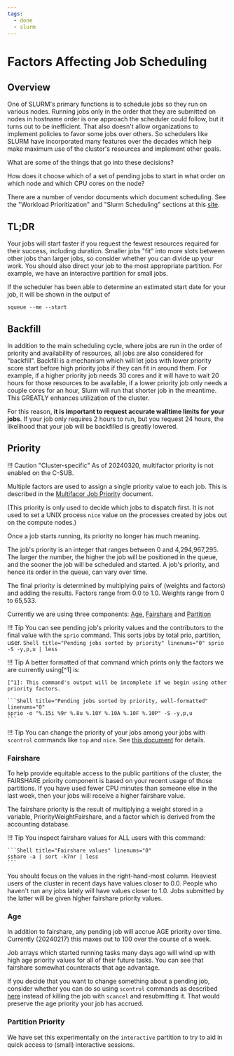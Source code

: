 ```yaml
---
tags:
  - done
  - slurm
---
```

# Factors Affecting Job Scheduling

## Overview

One of SLURM's primary functions is to schedule jobs so they run on various nodes. Running jobs only in the order that they are submitted on nodes in hostname order is one approach the scheduler could follow, but it turns out to be inefficient. That also doesn't allow organizations to implement policies to favor some jobs over others. So schedulers like SLURM have incorporated many features over the decades which help make maximum use of the cluster's resources and implement other goals.

What are some of the things that go into these decisions?

How does it choose which of a set of pending jobs to start in what order on which node and which CPU cores on the node?

There are a number of vendor documents which document scheduling. See the "Workload Prioritization" and "Slurm Scheduling" sections at this [site](https://slurm.schedmd.com/documentation.html).

## TL;DR
Your jobs will start faster if you request the fewest resources required for their success, including duration. Smaller jobs "fit" into more slots between other jobs than larger jobs, so consider whether you can divide up your work. You should also direct your job to the most appropriate partition. For example, we have an interactive partition for small jobs.

If the scheduler has been able to determine an estimated start date for your job, it will be shown in the output of

```Shell title="Start time estimate" linenums="0"
squeue --me --start
```

## Backfill

In addition to the main scheduling cycle, where jobs are run in the order of priority and availability of resources, all jobs are also considered for "backfill". Backfill is a mechanism which will let jobs with lower priority score start before high priority jobs if they can fit in around them. For example, if a higher priority job needs 30 cores and it will have to wait 20 hours for those resources to be available, if a lower priority job only needs a couple cores for an hour, Slurm will run that shorter job in the meantime. This GREATLY enhances utilization of the cluster.

For this reason, **it is important to request accurate walltime limits for your jobs**. If your job only requires 2 hours to run, but you request 24 hours, the likelihood that your job will be backfilled is greatly lowered. 


## Priority

!!! Caution "Cluster-specific"
    As of 20240320, multifactor priority is not enabled on the C-SUB.
    
Multiple factors are used to assign a single priority value to each job. This is described in the [Multifacor Job Priority](https://slurm.schedmd.com/priority_multifactor.html) document.

(This priority is only used to decide which jobs to dispatch first. It is not used to set a UNIX process `nice` value on the processes created by jobs out on the compute nodes.)

Once a job starts running, its priority no longer has much meaning.

The job's priority is an integer that ranges between 0 and 4,294,967,295. The larger the number, the higher the job will be positioned in the queue, and the sooner the job will be scheduled and started. A job's priority, and hence its order in the queue, can vary over time.

The final priority is determined by multiplying pairs of (weights and factors) and adding the results. Factors range from 0.0 to 1.0. Weights range from 0 to 65,533.

Currently we are using three components: [Age](https://slurm.schedmd.com/priority_multifactor.html#age), [Fairshare](https://slurm.schedmd.com/priority_multifactor.html#fairshare) and [Partition](https://slurm.schedmd.com/priority_multifactor.html#partition)

!!! Tip
    You can see pending job's priority values and the contributors to the final value with the `sprio` command. This sorts jobs by total prio, partition, user.
    ```Shell title="Pending jobs sorted by priority" linenums="0"
    sprio -S -y,p,u | less
    ```

!!! Tip
    A better formatted of that command which prints only the factors we are currently using[^1] is:

    [^1]: This command's output will be incomplete if we begin using other priority factors.

    ```Shell title="Pending jobs sorted by priority, well-formatted" linenums="0"
    sprio -o "%.15i %9r %.8u %.10Y %.10A %.10F %.10P" -S -y,p,u
    ```
!!! Tip
    You can change the priority of your jobs among your jobs with `scontrol` commands like `top` and `nice`. See [this document](tips-scontrol.md) for details. 
### Fairshare
To help provide equitable access to the public partitions of the cluster, the FAIRSHARE priority component is based on your recent usage of those partitions. If you have used fewer CPU minutes than someone else in the last week, then your jobs will receive a higher fairshare value.

The fairshare priority is the result of multiplying a weight stored in a variable, PriorityWeightFairshare, and a factor which is derived from the accounting database.

!!! Tip
    You inspect fairshare values for ALL users with this command:

    ```Shell title="Fairshare values" linenums="0"
    sshare -a | sort -k7nr | less
    ```

You should focus on the values in the right-hand-most column. Heaviest users of the cluster in recent days have values closer to 0.0. People who haven't run any jobs lately will have values closer to 1.0. Jobs submitted by the latter will be given higher fairshare priority values.

### Age

In addition to fairshare, any pending job will accrue AGE priority over time. Currently (20240217) this maxes out to 100 over the course of a week.

Job arrays which started running tasks many days ago will wind up with high age priority values for all of their future tasks. You can see that fairshare somewhat counteracts that age advantage.

If you decide that you want to change something about a pending job, consider whether you can do so using `scontrol` commands as described [here](tips-scontrol.md) instead of killing the job with `scancel` and resubmitting it. That would preserve the age priority your job has accrued.

### Partition Priority

We have set this experimentally on the `interactive` partition to try to aid in quick access to (small) interactive sessions.
